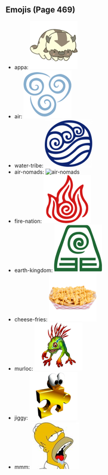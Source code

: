 
## Emojis (Page 469)

* appa: ![appa](output/appa.png)
* air: ![air](output/air.png)
* water-tribe: ![water-tribe](output/water-tribe.png)
* air-nomads: ![air-nomads](output/air-nomads)
* fire-nation: ![fire-nation](output/fire-nation.png)
* earth-kingdom: ![earth-kingdom](output/earth-kingdom.png)
* cheese-fries: ![cheese-fries](output/cheese-fries.png)
* murloc: ![murloc](output/murloc.png)
* jiggy: ![jiggy](output/jiggy.png)
* mmm: ![mmm](output/mmm.jpg)
